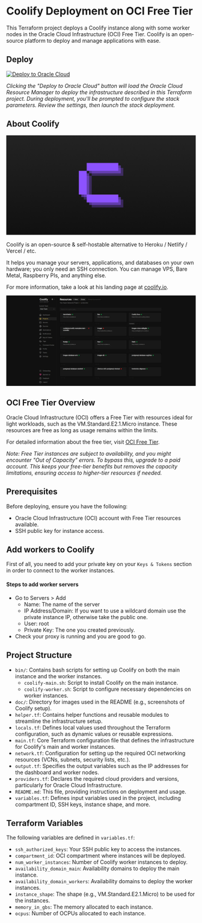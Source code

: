 # Coolify Deployment on OCI Free Tier

This Terraform project deploys a Coolify instance along with some worker nodes in the Oracle Cloud Infrastructure (OCI) Free Tier. Coolify is an open-source platform to deploy and manage applications with ease.

## Deploy

[![Deploy to Oracle Cloud](https://oci-resourcemanager-plugin.plugins.oci.oraclecloud.com/latest/deploy-to-oracle-cloud.svg)](https://cloud.oracle.com/resourcemanager/stacks/create?zipUrl=https://github.com/statickidz/coolify-oci-free/archive/refs/heads/main.zip)

*Clicking the "Deploy to Oracle Cloud" button will load the Oracle Cloud Resource Manager to deploy the infrastructure described in this Terraform project. During deployment, you'll be prompted to configure the stack parameters. Review the settings, then launch the stack deployment.*

## About Coolify

![Coolify Logo](doc/coolify-logo.png)

Coolify is an open-source & self-hostable alternative to Heroku / Netlify / Vercel / etc.

It helps you manage your servers, applications, and databases on your own hardware; you only need an SSH connection. You can manage VPS, Bare Metal, Raspberry PIs, and anything else.

For more information, take a look at his landing page at [coolify.io](https://coolify.io).

![Coolify Screenshot](doc/coolify-screenshot.webp)

## OCI Free Tier Overview

Oracle Cloud Infrastructure (OCI) offers a Free Tier with resources ideal for light workloads, such as the VM.Standard.E2.1.Micro instance. These resources are free as long as usage remains within the limits.

For detailed information about the free tier, visit [OCI Free Tier](https://www.oracle.com/cloud/free/).

*Note: Free Tier instances are subject to availability, and you might encounter "Out of Capacity" errors. To bypass this, upgrade to a paid account. This keeps your free-tier benefits but removes the capacity limitations, ensuring access to higher-tier resources if needed.*

## Prerequisites

Before deploying, ensure you have the following:
- Oracle Cloud Infrastructure (OCI) account with Free Tier resources available.
- SSH public key for instance access.

## Add workers to Coolify

First of all, you need to add your private key on your `Keys & Tokens` section in order to connect to the worker instances.

#### Steps to add worker servers
- Go to Servers > Add
    - Name: The name of the server
    - IP Address/Domain: If you want to use a wildcard domain use the private instance IP, otherwise take the public one.
    - User: root
    - Private Key: The one you created previously.
- Check your proxy is running and you are good to go.

## Project Structure

-   `bin/`: Contains bash scripts for setting up Coolify on both the main instance and the worker instances.
    -   `coolify-main.sh`: Script to install Coolify on the main instance.
    -   `coolify-worker.sh`: Script to configure necessary dependencies on worker instances.
-   `doc/`: Directory for images used in the README (e.g., screenshots of Coolify setup).
-   `helper.tf`: Contains helper functions and reusable modules to streamline the infrastructure setup.
-   `locals.tf`: Defines local values used throughout the Terraform configuration, such as dynamic values or reusable expressions.
-   `main.tf`: Core Terraform configuration file that defines the infrastructure for Coolify's main and worker instances.
-   `network.tf`: Configuration for setting up the required OCI networking resources (VCNs, subnets, security lists, etc.).
-   `output.tf`: Specifies the output variables such as the IP addresses for the dashboard and worker nodes.
-   `providers.tf`: Declares the required cloud providers and versions, particularly for Oracle Cloud Infrastructure.
-   `README.md`: This file, providing instructions on deployment and usage.
-   `variables.tf`: Defines input variables used in the project, including compartment ID, SSH keys, instance shape, and more.

## Terraform Variables

The following variables are defined in `variables.tf`:

- `ssh_authorized_keys`: Your SSH public key to access the instances.
- `compartment_id`: OCI compartment where instances will be deployed.
- `num_worker_instances`: Number of Coolify worker instances to deploy.
- `availability_domain_main`: Availability domains to deploy the main instance.
- `availability_domain_workers`: Availability domains to deploy the worker instances.
- `instance_shape`: The shape (e.g., VM.Standard.E2.1.Micro) to be used for the instances.
- `memory_in_gbs`: The memory allocated to each instance.
- `ocpus`: Number of OCPUs allocated to each instance.